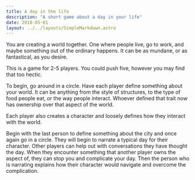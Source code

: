 ```yaml
---
title: A day in the life
description: "A short game about a day in your life"
date: 2018-05-01
layout: ../../layouts/SimpleMarkdown.astro
---
```


You are creating a world together. One where people live, go to work, and maybe something out of the ordinary happens. It can be as mundane, or as fantastical, as you desire.

This is a game for 2-5 players. You could push five, however you may find that too hectic.

To begin, go around in a circle. Have each player define something about your world. It can be anything from the style of structures, to the type of food people eat, or the way people interact. Whoever defined that trait now has ownership over that aspect of the world.

Each player also creates a character and loosely defines how they interact with the world.

Begin with the last person to define something about the city and once again go in a circle. They will begin to narrate a typical day for their character. Other players can help out with conversations they have thought the day. When they encounter something that another player owns the aspect of, they can stop you and complicate your day. Then the person who is narrating explains how their character would navigate and overcome the complication.